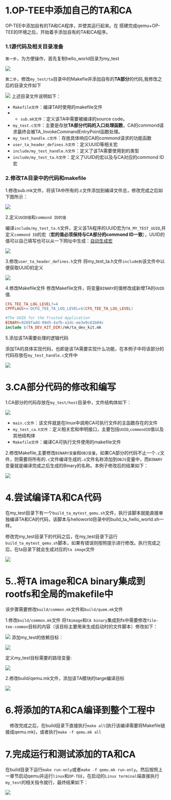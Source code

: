 # 1.OP-TEE中添加自己的TA和CA
OP-TEE中添加自有的TA和CA程序，并使其运行起来。在 搭建完成qemu+OP-TEE的环境之后，开始着手添加自有的TA和CA程序。

### 1.1源代码及相关目录准备
`第一步`，为方便操作，首先复制hello_world目录为my_test

![](image/20170510113434992.png)

`第二步`，修改`my_test/ta`目录中的Makefie并添加自有的**TA部分**的代码,我修改之后的目录文件如下

![](image/20170510113524758.png)
上述目录文件说明如下：

* `Makefile文件`：编译TA时使用的makefile文件
* * `sub.mk文件`：定义该TA中需要被编译的source code。
* `my_test.c文件`：主要是存放**TA部分代码的入口处理函数**，CA的commond请求最终会被TA_InvokeCommandEntryPoint函数处理。
* `my_test_handle.c文件`：存放具体响应CA的commond请求的功能函数
* `user_ta_header_defines.h文件`：定义UUID等相关宏
* `include/my_test_handle.h文件`：定义了该TA需要使用到的类型
* `include/my_test_ta.h文件`：定义了UUID的宏以及与CA对应的commond ID宏

### 2.修改TA目录中的代码和makefile

1.修改sub.mk文件，将该TA中所有的.c文件添加到编译文件总，修改完成之后如下图所示：

![](image/20170510114211732.png)

2.定义`UUID值`和`commond ID的值`

编译`include/my_test_ta.h`文件，定义该TA程序的UUID宏为`TA_MY_TEST_UUID`,并定义`commond ID`的宏（**宏的值必须保持与CA部分的commond ID一致**），UUID的值可以自己填写也可以从一下网址中生成：[自动生成宏](http://www.itu.int/en/ITU-T/asn1/Pages/UUID/uuids.aspx)

![](image/20170510114336984.png)

3.修改`user_ta_header_defines.h`文件
将my_test_ta.h文件`include到`该文件中以便获取UUID的定义

![](image/20170510114457236.png)

4.修改Makefile文件
修改Makefile文件，将变量`BINARY`的值修改成新增TA的`UUID`值.

```makefile
CFG_TEE_TA_LOG_LEVEL?=4
CPPFLAGS+=-DCFG_TEE_TA_LOG_LEVEL=$(CFG_TEE_TA_LOG_LEVEL)

#The UUID for the Trusted Application
BINARY=9269fadd-99d5-4afb-a1dc-ee3e9c61b04c
include $(TA_DEV_KIT_DIR)/mk/ta_dev_kit.mk
```
5.添加该TA需要处理的逻辑代码

添加TA的具体实现代码，也即是该TA需要实现什么功能，在本例子中将该部分的代码存放在`my_test_handle.c`文件中

![](image/20170510115636564.png)

# 3.CA部分代码的修改和编写
1.CA部分的代码存放在`my_test/host`目录中，文件结构体如下：

![](image/20170510115742877.png)

* `main.c文件`：该文件就是在linux中调用CA可执行文件的主函数存在的文件
* `my_test_ca.h文件`：定义相关宏和申明接口，主要包括`UUID`,`commondID`值以及其他结构体
* `Makefile文件`：编译CA可执行文件使用的makefile文件

2.修改Makefile,主要修改`BINARY变量`和`OBJ变量`，如果CA部分的代码不止一个`.c`文件，则需要将所有的`.c`文件编译生成的`.o`文件名称添加到`OBJS`变量中，而`BINARY`变量就是编译完成之后生成的Binary的名称。本例子修改后的结果如下：

![](image/20170510120436959.png)

# 4.尝试编译TA和CA代码

在my_test目录下有一个`build_ta_mytest_qemu.sh`文件，执行该脚本就能直接单独编译TA和CA的代码，该脚本与helloworld目录中的build_ta_hello_world.sh一样。

修改完my_test目录下的代码之后，在my_test目录下运行`build_ta_mytest_qemu.sh`脚本，如果有错误则按照提示进行修改。执行完成之后，在ta目录下就会生成对应的`ta image`文件

![](image/20170510120554702.png)

# 5..将TA image和CA binary集成到rootfs和全局的makefile中
该步骤需要修改`build/common.mk`文件和`build/quem.mk`文件

1.修改`build/common.mk`文件
将`TAimage`和`CA binary`集成到fs中需要修改`file-tee-common`目标的内容（该目标主要用来生成启动时的文件脚本）修改如下：

![](image/20170510120731922.png)
添加my_test的依赖目标：

![](image/20170510121108567.png)

定义my_test目标需要的路径变量:

![](image/20170510121137912.png)

2.修改build/qemu.mk文件，添加该TA模块的targe编译目标

![](image/20170510121259494.png)

# 6.将添加的TA和CA编译到整个工程中
　修改完成之后，在build目录下直接执行`make all`(执行该编译需要将Makefile链接成qemu.mk)，或者执行`make -f qemu.mk all`

# 7.完成运行和测试添加的TA和CA

在build目录下运行`make run-only`或者`make -f qemu.mk run-only`。然后按照上一章节启动qemu并运行`linux`和`OP-TEE`，在启动的`Linux terminal`端直接执行`my_test`的相关指令就行，最终结果如下：

![](image/20170510121817481.png)